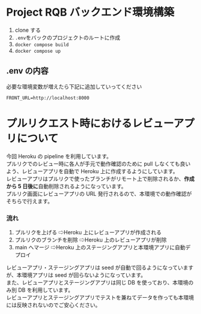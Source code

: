 # Project RQB バックエンド環境構築

1. clone する
1. `.env`をバックのプロジェクトのルートに作成
1. `docker compose build`
1. `docker compose up`

## .env の内容

必要な環境変数が増えたら下記に追加していってください

```
FRONT_URL=http://localhost:8000
```

# プルリクエスト時におけるレビューアプリについて

今回 Heroku の pipeline を利用しています。\
プルリクでのレビュー時に各人が手元で動作確認のために pull しなくても良いよう、レビューアプリを自動で Heroku 上に作成するようにしています。\
レビューアプリはプルリクで使ったブランチがリモート上で削除されるか、**作成から 5 日後に**自動削除されるようになっています。\
プルリク画面にレビューアプリの URL 発行されるので、本環境での動作確認がそちらで行えます。

### 流れ

1. プルリクを上げる ⇨Heroku 上にレビューアプリが作成される
1. プルリクのブランチを削除 ⇨Heroku 上のレビューアプリが削除
1. main へマージ ⇨Heroku 上のステージングアプリと本環境アプリに自動デプロイ

レビューアプリ・ステージングアプリは seed が自動で回るようになっていますが、本環境アプリは seed が回らないようになっています。\
また、レビューアプリとステージングアプリは同じ DB を使っており、本環境のみ別 DB を利用しています。\
レビューアプリとステージングアプリでテストを兼ねてデータを作っても本環境には反映されないのでご安心ください。
